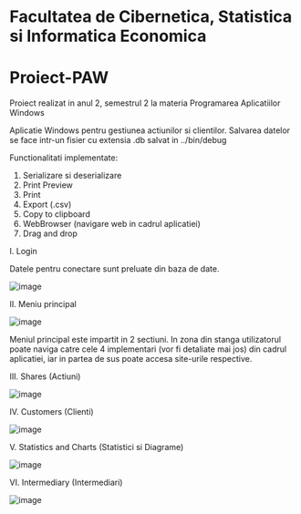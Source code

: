# Facultatea de Cibernetica, Statistica si Informatica Economica
# Proiect-PAW
Proiect realizat in anul 2, semestrul 2 la materia Programarea Aplicatiilor Windows

Aplicatie Windows pentru gestiunea actiunilor si clientilor.
Salvarea datelor se face intr-un fisier cu extensia .db salvat in ../bin/debug

Functionalitati implementate: 
1) Serializare si deserializare
2) Print Preview
3) Print
4) Export (.csv)
5) Copy to clipboard
6) WebBrowser (navigare web in cadrul aplicatiei)
7) Drag and drop

I. Login

Datele pentru conectare sunt preluate din baza de date. 

![image](https://user-images.githubusercontent.com/75160001/188438577-27adc19f-ea56-4e37-8d18-16e8389cd7f8.png)

II. Meniu principal

![image](https://user-images.githubusercontent.com/75160001/188439449-17bb8488-6d7b-4d9e-8da5-96327a2671e3.png)

Meniul principal este impartit in 2 sectiuni. In zona din stanga utilizatorul poate naviga catre cele 4 implementari (vor fi detaliate mai jos) din cadrul aplicatiei, iar in partea de sus poate accesa site-urile respective.


III. Shares (Actiuni)

![image](https://user-images.githubusercontent.com/75160001/189118110-1a575b38-92e8-446e-b6e1-16fbe7c61af4.png)


IV. Customers (Clienti)

![image](https://user-images.githubusercontent.com/75160001/189118300-69a9e11e-e3bf-473c-9a42-0cfff22832e4.png)


V. Statistics and Charts (Statistici si Diagrame)

![image](https://user-images.githubusercontent.com/75160001/189118623-289934c7-de37-4b3b-91cb-50ad3a640702.png)


VI. Intermediary (Intermediari)

![image](https://user-images.githubusercontent.com/75160001/189118768-004338c0-596c-440c-a59c-8aa90934d7c2.png)
